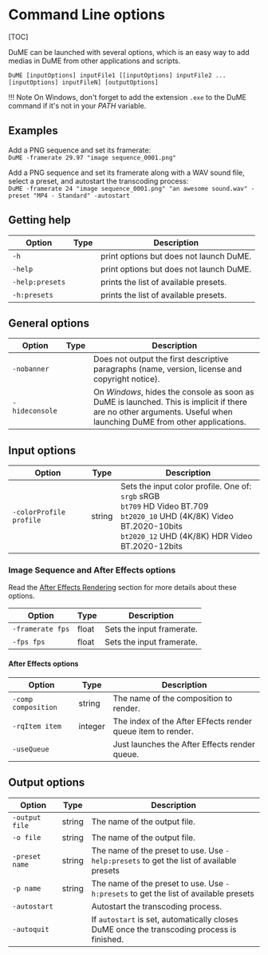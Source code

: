 # Command Line options

[TOC]

DuME can be launched with several options, which is an easy way to add medias in DuME from other applications and scripts.

`DuME [inputOptions] inputFile1 [[inputOptions] inputFile2 ... [inputOptions] inputFileN] [outputOptions]`

!!! Note
    On Windows, don't forget to add the extension `.exe` to the DuME command if it's not in your *PATH* variable.

## Examples

Add a PNG sequence and set its framerate:  
`DuME -framerate 29.97 "image sequence_0001.png"`

Add a PNG sequence and set its framerate along with a WAV sound file, select a preset, and autostart the transcoding process:  
`DuME -framerate 24 "image sequence_0001.png" "an awesome sound.wav" -preset "MP4 - Standard" -autostart`

## Getting help

| Option | Type | Description |
| --- | --- | --- |
| `-h` | | print options but does not launch DuME. |
| `-help` | | print options but does not launch DuME. |
| `-help:presets` | | prints the list of available presets. |
| `-h:presets` | | prints the list of available presets. |

## General options

| Option | Type | Description |
| --- | --- | --- |
| `-nobanner` | | Does not output the first descriptive paragraphs (name, version, license and copyright notice). |
| `-hideconsole` | | On *Windows*, hides the console as soon as DuME is launched. This is implicit if there are no other arguments. Useful when launching DuME from other applications. |

## Input options

| Option | Type | Description |
| --- | --- | --- |
| `-colorProfile profile` | string | Sets the input color profile. One of:<br>`srgb` sRGB<br>`bt709` HD Video BT.709<br>`bt2020_10` UHD (4K/8K) Video BT.2020-10bits<br>`bt2020_12` UHD (4K/8K) HDR Video BT.2020-12bits |

### Image Sequence and After Effects options

Read the [After Effects Rendering](after-effects-rendering.md) section for more details about these options.

| Option | Type | Description |
| --- | --- | --- |
| `-framerate fps` | float | Sets the input framerate. |
| `-fps fps` | float | Sets the input framerate. |

#### After Effects options

| Option | Type | Description |
| --- | --- | --- |
| `-comp composition` | string | The name of the composition to render. |
| `-rqItem item` | integer | The index of the After EFfects render queue item to render. |
| `-useQueue` | | Just launches the After Effects render queue. |

## Output options

| Option | Type | Description |
| --- | --- | --- |
| `-output file` | string | The name of the output file. |
| `-o file` | string | The name of the output file. |
| `-preset name` | string | The name of the preset to use. Use `-help:presets` to get the list of available presets |
| `-p name` | string | The name of the preset to use. Use `-h:presets` to get the list of available presets |
| `-autostart` | | Autostart the transcoding process. |
| `-autoquit` | | If `autostart` is set, automatically closes DuME once the transcoding process is finished. |
